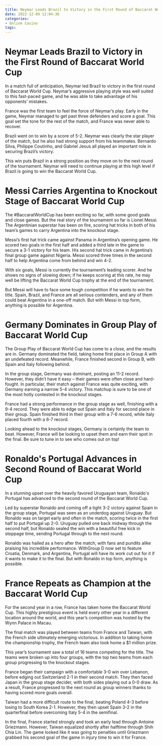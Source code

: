 ```yaml
---
title: Neymar Leads Brazil to Victory in the First Round of Baccarat World Cup
date: 2022-12-09 12:04:36
categories:
- Online Casino
tags:
---
```



#  Neymar Leads Brazil to Victory in the First Round of Baccarat World Cup

In a match full of anticipation, Neymar led Brazil to victory in the first round of Baccarat World Cup. Neymar’s aggressive playing style was well suited to this fast-paced game, and he was able to take advantage of his opponents’ mistakes.

 France was the first team to feel the force of Neymar’s play. Early in the game, Neymar managed to get past three defenders and score a goal. This goal set the tone for the rest of the match, and France was never able to recover.

Brazil went on to win by a score of 5-2. Neymar was clearly the star player of the match, but he also had strong support from his teammates. Bernardo Silva, Philippe Coutinho, and Gabriel Jesus all played an important role in securing Brazil’s victory.

This win puts Brazil in a strong position as they move on to the next round of the tournament. Neymar will need to continue playing at this high level if Brazil is going to win the Baccarat World Cup.

#  Messi Carries Argentina to Knockout Stage of Baccarat World Cup

The #BaccaratWorldCup has been exciting so far, with some good goals and close games. But the real story of the tournament so far is Lionel Messi. The Argentinian superstar has been on fire, scoring hat tricks in both of his team’s games to carry Argentina into the knockout stage.

Messi’s first hat trick came against Panama in Argentina’s opening game. He scored two goals in the first half and added a third late in the game to secure a 3-1 victory for his team. His second hat trick came in Argentina’s final group game against Nigeria. Messi scored three times in the second half to help Argentina come from behind and win 4-2.

With six goals, Messi is currently the tournament’s leading scorer. And he shows no signs of slowing down; if he keeps scoring at this rate, he may well be lifting the Baccarat World Cup trophy at the end of the tournament.

But Messi will have to face some tough competition if he wants to win the title. Spain, Brazil, and France are all serious contenders, and any of them could beat Argentina in a one-off match. But with Messi in top form, anything is possible for Argentina.

#  Germany Dominates in Group Play of Baccarat World Cup

The Group Play of Baccarat World Cup has come to a close, and the results are in. Germany dominated the field, taking home first place in Group A with an undefeated record. Meanwhile, France finished second in Group B, with Spain and Italy following behind.

In the group stage, Germany was dominant, posting an 11-2 record. However, they didn’t have it easy – their games were often close and hard-fought. In particular, their match against France was quite exciting, with Germany earning a narrow 5-4 victory. This matchup is sure to be one of the most hotly contested in the knockout stages.

France had a strong performance in the group stage as well, finishing with a 9-4 record. They were able to edge out Spain and Italy for second place in their group. Spain finished third in their group with a 7-6 record, while Italy placed fourth with a 6-7 record.

Looking ahead to the knockout stages, Germany is certainly the team to beat. However, France will be looking to upset them and earn their spot in the final. Be sure to tune in to see who comes out on top!

#  Ronaldo's Portugal Advances in Second Round of Baccarat World Cup 

In a stunning upset over the heavily favored Uruguayan team, Ronaldo's Portugal has advanced to the second round of the Baccarat World Cup. 

Led by superstar Ronaldo and coming off a tight 3-2 victory against Spain in the group stage, Portugal was seen as an underdog against Uruguay. But Ronaldo was on target early and often in the match, scoring twice in the first half to put Portugal up 2-0. Uruguay pulled one back midway through the second half, but Ronaldo sealed the win with a beautiful free kick in stoppage time, sending Portugal through to the next round. 

Ronaldo was hailed as a hero after the match, with fans and pundits alike praising his incredible performance. WithGroup D now set to feature Croatia, Denmark, and Argentina, Portugal will have its work cut out for it if it wants to make it to the final. But with Ronaldo in top form, anything is possible.

#  France Repeats as Champion at the Baccarat World Cup

For the second year in a row, France has taken home the Baccarat World Cup. This highly prestigious event is held every other year in a different location around the world, and this year’s competition was hosted by the Wynn Palace in Macau.

The final match was played between teams from France and Taiwan, with the French side ultimately emerging victorious. In addition to taking home the championship trophy, the French team also took home a $1 million prize.

This year’s tournament saw a total of 16 teams competing for the title. The teams were broken up into four groups, with the top two teams from each group progressing to the knockout stages.

France began their campaign with a comfortable 3-0 win over Lebanon, before edging out Switzerland 2-1 in their second match. They then faced Japan in the group stage decider, with both sides playing out a 0-0 draw. As a result, France progressed to the next round as group winners thanks to having scored more goals overall.

Taiwan had a more difficult route to the final, beating Poland 4-3 before losing to South Korea 2-1. However, they then upset Spain 3-2 in the quarterfinal before overcoming Italy 5-4 in the semifinal.

In the final, France started strongly and took an early lead through Antoine Griezmann. However, Taiwan equalized shortly after halftime through Shih Chia Lin. The game looked like it was going to penalties until Griezmann grabbed his second goal of the game in injury time to win it for France.